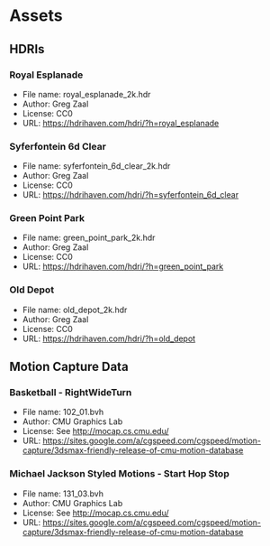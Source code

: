 # Assets

## HDRIs

### Royal Esplanade

- File name: royal_esplanade_2k.hdr
- Author: Greg Zaal
- License: CC0
- URL: <https://hdrihaven.com/hdri/?h=royal_esplanade>

### Syferfontein 6d Clear

- File name: syferfontein_6d_clear_2k.hdr
- Author: Greg Zaal
- License: CC0
- URL: <https://hdrihaven.com/hdri/?h=syferfontein_6d_clear>

### Green Point Park

- File name: green_point_park_2k.hdr
- Author: Greg Zaal
- License: CC0
- URL: <https://hdrihaven.com/hdri/?h=green_point_park>

### Old Depot

- File name: old_depot_2k.hdr
- Author: Greg Zaal
- License: CC0
- URL: <https://hdrihaven.com/hdri/?h=old_depot>

## Motion Capture Data

### Basketball - RightWideTurn

- File name: 102_01.bvh
- Author: CMU Graphics Lab
- License: See <http://mocap.cs.cmu.edu/>
- URL: <https://sites.google.com/a/cgspeed.com/cgspeed/motion-capture/3dsmax-friendly-release-of-cmu-motion-database>

### Michael Jackson Styled Motions - Start Hop Stop

- File name: 131_03.bvh
- Author: CMU Graphics Lab
- License: See <http://mocap.cs.cmu.edu/>
- URL: <https://sites.google.com/a/cgspeed.com/cgspeed/motion-capture/3dsmax-friendly-release-of-cmu-motion-database>
